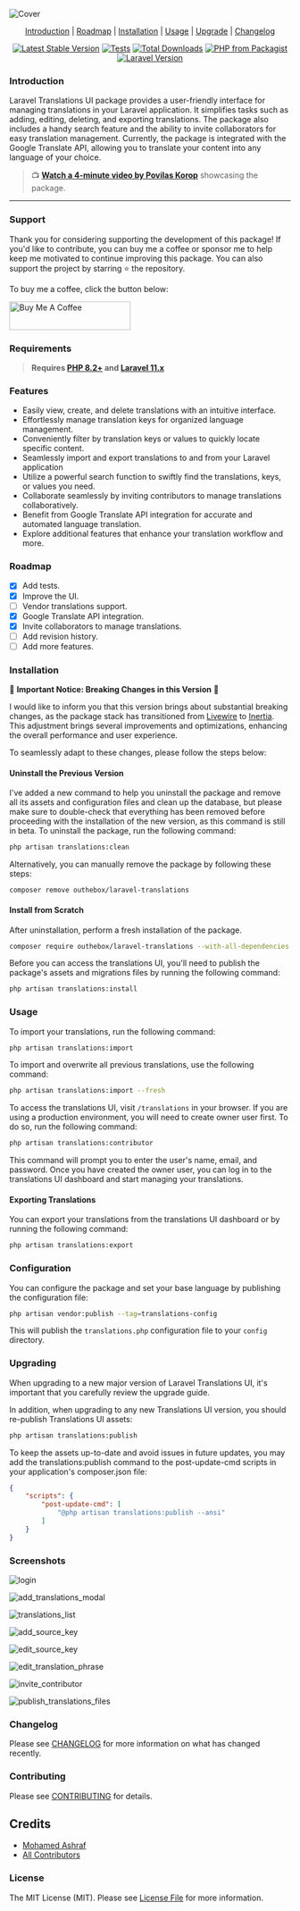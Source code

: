 ![Cover](art/cover.png)

<p align="center">
    <a href="#introduction">Introduction</a> |
    <a href="#roadmap">Roadmap</a> |
    <a href="#installation">Installation</a> |
    <a href="#usage">Usage</a> |
    <a href="#upgrading">Upgrade</a> |
    <a href="#changelog">Changelog</a>
</p>

<p align="center">
<a href="https://packagist.org/packages/outhebox/laravel-translations"><img src="https://img.shields.io/packagist/v/outhebox/laravel-translations" alt="Latest Stable Version"></a>
<a href="https://github.com/MohmmedAshraf/laravel-translations/actions?query=workflow%3Arun-tests"><img src="https://github.com/MohmmedAshraf/laravel-translations/workflows/run-tests/badge.svg" alt="Tests"></a>
<a href="https://packagist.org/packages/outhebox/laravel-translations"><img src="https://img.shields.io/packagist/dt/outhebox/laravel-translations" alt="Total Downloads"></a>
<a href="https://packagist.org/packages/outhebox/laravel-translations"><img src="https://img.shields.io/packagist/php-v/outhebox/laravel-translations.svg" alt="PHP from Packagist"></a>
<a href="https://packagist.org/packages/outhebox/laravel-translations"><img src="https://img.shields.io/badge/Laravel-11.x-brightgreen.svg" alt="Laravel Version"></a>
</p>

### Introduction

Laravel Translations UI package provides a user-friendly interface for managing translations in your Laravel application. It simplifies tasks such as adding, editing, deleting, and exporting translations. The package also includes a handy search feature and the ability to invite collaborators for easy translation management. Currently, the package is integrated with the Google Translate API, allowing you to translate your content into any language of your choice.

> 📺 **[Watch a 4-minute video by Povilas Korop](https://www.youtube.com/watch?v=lYkgXnwnVbw)** showcasing the package.

---
### Support

Thank you for considering supporting the development of this package! If you'd like to contribute, you can buy me a coffee or sponsor me to help keep me motivated to continue improving this package. You can also support the project by starring ⭐ the repository.

To buy me a coffee, click the button below:

<a href="https://www.buymeacoffee.com/outhebox" target="_blank"><img src="https://cdn.buymeacoffee.com/buttons/default-orange.png" alt="Buy Me A Coffee" style="height: 51px !important;width: 217px !important;" ></a>

### Requirements
> **Requires [PHP 8.2+](https://php.net/releases/) and [Laravel 11.x](https://laravel.com/docs/11.x/installation)**

### Features
- Easily view, create, and delete translations with an intuitive interface.
- Effortlessly manage translation keys for organized language management.
- Conveniently filter by translation keys or values to quickly locate specific content.
- Seamlessly import and export translations to and from your Laravel application
- Utilize a powerful search function to swiftly find the translations, keys, or values you need.
- Collaborate seamlessly by inviting contributors to manage translations collaboratively.
- Benefit from Google Translate API integration for accurate and automated language translation.
- Explore additional features that enhance your translation workflow and more.

### Roadmap
- [x] Add tests.
- [x] Improve the UI.
- [ ] Vendor translations support.
- [x] Google Translate API integration.
- [x] Invite collaborators to manage translations.
- [ ] Add revision history.
- [ ] Add more features.

### Installation

🚨 **Important Notice: Breaking Changes in this Version** 🚨

I would like to inform you that this version brings about substantial breaking changes, as the package stack has transitioned from [Livewire](https://livewire.laravel.com/) to [Inertia](https://inertiajs.com/). This adjustment brings several improvements and optimizations, enhancing the overall performance and user experience.

To seamlessly adapt to these changes, please follow the steps below:

#### Uninstall the Previous Version
I've added a new command to help you uninstall the package and remove all its assets and configuration files and clean up the database, but please make sure to double-check that everything has been removed before proceeding with the installation of the new version, as this command is still in beta. To uninstall the package, run the following command:

```bash
php artisan translations:clean
```

Alternatively, you can manually remove the package by following these steps:

```bash[.env](..%2Ftestapp%2F.env)
composer remove outhebox/laravel-translations
```

#### Install from Scratch

After uninstallation, perform a fresh installation of the package.

```bash
composer require outhebox/laravel-translations --with-all-dependencies
```

Before you can access the translations UI, you'll need to publish the package's assets and migrations files by running the following command:

```bash
php artisan translations:install
```

### Usage

To import your translations, run the following command:

```bash
php artisan translations:import
```

To import and overwrite all previous translations, use the following command:

```bash
php artisan translations:import --fresh
```

To access the translations UI, visit `/translations` in your browser. If you are using a production environment, you will need to create owner user first. To do so, run the following command:

```bash
php artisan translations:contributor
``` 

This command will prompt you to enter the user's name, email, and password. Once you have created the owner user, you can log in to the translations UI dashboard and start managing your translations.

#### Exporting Translations

You can export your translations from the translations UI dashboard or by running the following command:

```bash
php artisan translations:export
```

### Configuration
You can configure the package and set your base language by publishing the configuration file:

```bash
php artisan vendor:publish --tag=translations-config
```

This will publish the `translations.php` configuration file to your `config` directory.

### Upgrading

When upgrading to a new major version of Laravel Translations UI, it's important that you carefully review the upgrade guide.

In addition, when upgrading to any new Translations UI version, you should re-publish Translations UI assets:

```bash
php artisan translations:publish
```

To keep the assets up-to-date and avoid issues in future updates, you may add the translations:publish command to the post-update-cmd scripts in your application's composer.json file:

```json
{
    "scripts": {
        "post-update-cmd": [
            "@php artisan translations:publish --ansi"
        ]
    }
}
```

### Screenshots

![login](screenshots/login.png)

![add_translations_modal](screenshots/add_translations_modal.png)

![translations_list](screenshots/translations_list.png)

![add_source_key](screenshots/add_source_key.png)

![edit_source_key](screenshots/edit_source_key.png)

![edit_translation_phrase](screenshots/edit_translation_phrase.png)

![invite_contributor](screenshots/invite_contributor.png)

![publish_translations_files](screenshots/publish_translations_files.png)

### Changelog

Please see [CHANGELOG](CHANGELOG.md) for more information on what has changed recently.

### Contributing

Please see [CONTRIBUTING](CONTRIBUTING.md) for details.

## Credits

- [Mohamed Ashraf](https://github.com/MohmmedAshraf)
- [All Contributors](../../contributors)

### License

The MIT License (MIT). Please see [License File](LICENSE.md) for more information.

